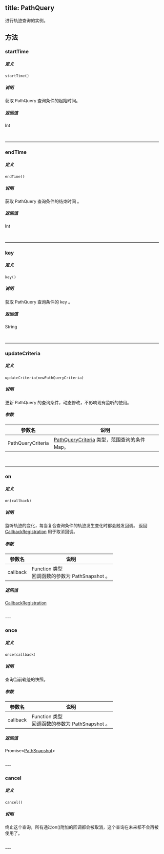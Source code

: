 title: PathQuery
---

进行轨迹查询的实例。

## 方法

### startTime

##### 定义

`startTime()`

##### 说明

获取 PathQuery 查询条件的起始时间。

##### 返回值

Int

</br>

---

### endTime

##### 定义

`endTime()`

##### 说明

获取 PathQuery 查询条件的结束时间 。

##### 返回值

Int

</br>

---

### key

##### 定义

`key()`

##### 说明

获取 PathQuery 查询条件的 key 。

##### 返回值

String

</br>

---

### updateCriteria

##### 定义

`updateCriteria(newPathQueryCriteria)`

##### 说明

更新 PathQuery 的查询条件，动态修改，不影响现有监听的使用。

##### 参数

| 参数名 | 说明 |
|---|---|
| PathQueryCriteria | [PathQueryCriteria](Location.html#PathQueryCriteria) 类型，范围查询的条件 Map。 |

</br>

---

### on

##### 定义

`on(callback)`

##### 说明

监听轨迹的变化，每当复合查询条件的轨迹发生变化时都会触发回调。
返回 [CallbackRegistration](CallbackRegistration.html) 用于取消回调。

##### 参数

| 参数名            | 说明                                       |
| -------------- | ---------------------------------------- |
| callback      | Function 类型<br> 回调函数的参数为 PathSnapshot 。 |

##### 返回值

[CallbackRegistration](CallbackRegistration.html)

<br>
---

### once

##### 定义

`once(callback)`

##### 说明

查询当前轨迹的快照。

##### 参数

| 参数名            | 说明                                       |
| -------------- | ---------------------------------------- |
| callback      | Function 类型<br> 回调函数的参数为 PathSnapshot 。 |

##### 返回值

Promise<[PathSnapshot](PathSnapshot.html)>

<br>
---

### cancel

##### 定义

`cancel()`

##### 说明

终止这个查询，所有通过on()附加的回调都会被取消，这个查询在未来都不会再被使用了。

<br>
---
